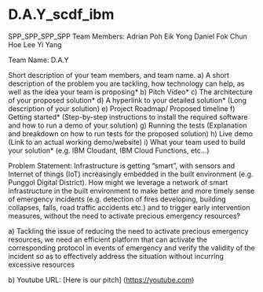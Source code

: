 # D.A.Y_scdf_ibm
SPP_SPP_SPP_SPP
Team Members:
Adrian Poh Eik Yong
Daniel Fok Chun Hoe
Lee Yi Yang

Team Name:
D.A.Y

Short description of your team members, and team name. 
a) A short description of the problem you are tackling, how technology can help, as well as the idea your team is proposing* 
b) Pitch Video* 
c) The architecture of your proposed solution* 
d) A hyperlink to your detailed solution* (Long description of your solution) 
e) Project Roadmap/ Proposed timeline 
f) Getting started* (Step-by-step instructions to install the required software and how to run a demo of your solution) 
g) Running the tests (Explanation and breakdown on how to run tests for the proposed solution) 
h) Live demo (Link to an actual working demo/website) 
i) What your team used to build your solution* (e.g. IBM Cloudant, IBM Cloud Functions, etc…) 

Problem Statement:
Infrastructure is getting “smart”, with sensors and Internet of things (IoT) increasingly embedded in the built environment (e.g. Punggol Digital District). How might we leverage a network of smart infrastructure in the built environment to make better and more timely sense of emergency incidents (e.g. detection of fires developing, building collapses, falls, road traffic accidents etc.) and to trigger early intervention measures, without the need to activate precious emergency resources?

a) Tackling the issue of reducing the need to activate precious emergency resources, we need an efficient platform that can activate the corresponding protocol in events of emergency and verify the validity of the incident so as to effectively address the situation without incurring excessive resources

b) Youtube URL: [Here is our pitch] (https://youtube.com)

